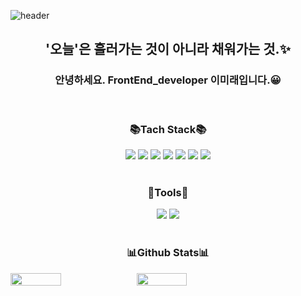 ![header](https://capsule-render.vercel.app/api?type=waving&color=gradient&customColorList=0,2,2,5,30&height=200&section=header&text=Hi%20there,%20I'm%20Mirae🤚&fontSize=50&animation=fadeIn&desc=Welcome%20to%20My%20World&fontAlignY=40)


  
<h2 align="center"> '오늘'은 흘러가는 것이 아니라 채워가는 것.✨</h2>

<h3 align="center"> 안녕하세요. FrontEnd_developer 이미래입니다.😀</h3>

<br />

<h3 align="center"> 📚Tach Stack📚 </h3>

<div align="center">
<img src="https://img.shields.io/badge/HTML5-E34F26?style=flat-square&logo=HTML5&logoColor=white"/>
<img src="https://img.shields.io/badge/CSS3-1572B6?style=flat-square&logo=CSS3&logoColor=white"/>
<img src="https://img.shields.io/badge/javascript-F7DF1E?style=flat-square&logo=javascript&logoColor=white"/>
<img src="https://img.shields.io/badge/React-61DAFB?style=flat-square&logo=React&logoColor=white"/>
<img src="https://img.shields.io/badge/Vue-4FC08D?style=flat-square&logo=Vue.js&logoColor=white"/>
<img src="https://img.shields.io/badge/FireBase-FFCA28?style=flat-square&logo=firebase&logoColor=white"/>
<img src="https://img.shields.io/badge/Tailwind-06B6D4?style=flat-square&logo=Tailwind css&logoColor=white"/>
</div>

<br />

<h3 align="center";> 🔧Tools🔧</h3>

<div align="center">
<img src="https://img.shields.io/badge/VisualStudioCode-007ACC?style=flat-square&logo=visualstudiocode&logoColor=white"/>
<img src="https://img.shields.io/badge/Git-F05032?style=flat-square&logo=git&logoColor=white"/>
</div>

</div>

<br />

<h3 align="center"> 📊Github Stats📊 </h3>

<div style=display:flex;justify-content: center; align-items: center; height: 300px;>
  
<img src="https://github-readme-stats.vercel.app/api/top-langs/?username=future9061&layout=donut-vertical&show_icons=true&theme=radical&hide_border=true&bg_color=20232a&icon_color=E3E3E3A8&text_color=fff&title_color=918FE0&count_private=true" width=40% />

<img src="https://github-readme-stats.vercel.app/api?username=future9061&hide=stars,prs,issues,contribss&layout=donut-vertical&theme=radical&hide_border=true&bg_color=20232a&icon_color=E3E3E3A8&text_color=fff&title_color=918FE0&count_private=true" width=40%>

<img srv="https://gist.github.com/future9061/9842e074b8ee46aef76fd0d493bae0ed">
</div>

